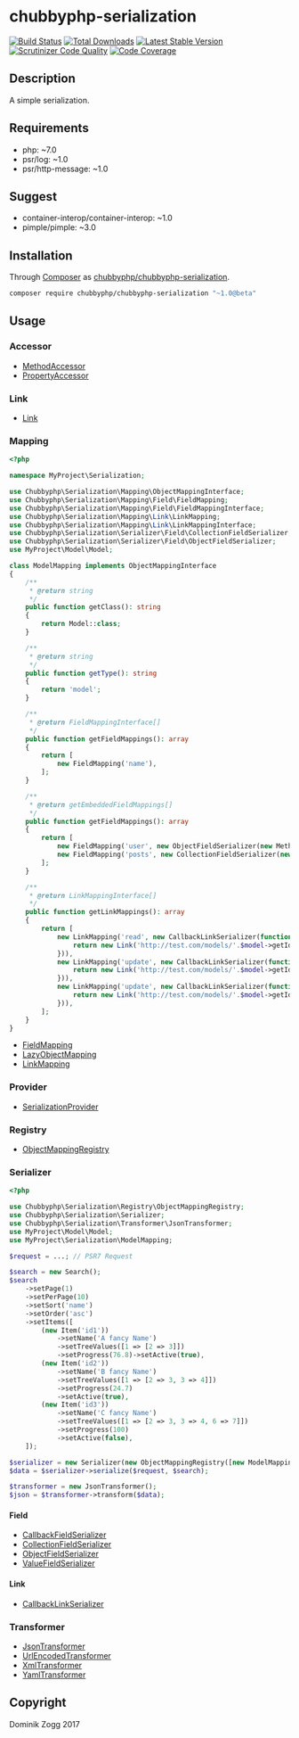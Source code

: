 # chubbyphp-serialization

[![Build Status](https://api.travis-ci.org/chubbyphp/chubbyphp-serialization.png?branch=master)](https://travis-ci.org/chubbyphp/chubbyphp-serialization)
[![Total Downloads](https://poser.pugx.org/chubbyphp/chubbyphp-serialization/downloads.png)](https://packagist.org/packages/chubbyphp/chubbyphp-serialization)
[![Latest Stable Version](https://poser.pugx.org/chubbyphp/chubbyphp-serialization/v/stable.png)](https://packagist.org/packages/chubbyphp/chubbyphp-serialization)
[![Scrutinizer Code Quality](https://scrutinizer-ci.com/g/chubbyphp/chubbyphp-serialization/badges/quality-score.png?b=master)](https://scrutinizer-ci.com/g/chubbyphp/chubbyphp-serialization/?branch=master)
[![Code Coverage](https://scrutinizer-ci.com/g/chubbyphp/chubbyphp-serialization/badges/coverage.png?b=master)](https://scrutinizer-ci.com/g/chubbyphp/chubbyphp-serialization/?branch=master)

## Description

A simple serialization.

## Requirements

 * php: ~7.0
 * psr/log: ~1.0
 * psr/http-message: ~1.0

## Suggest

 * container-interop/container-interop: ~1.0
 * pimple/pimple: ~3.0

## Installation

Through [Composer](http://getcomposer.org) as [chubbyphp/chubbyphp-serialization][1].

```sh
composer require chubbyphp/chubbyphp-serialization "~1.0@beta"
```

## Usage

### Accessor

 * [MethodAccessor][2]
 * [PropertyAccessor][3]

### Link

 * [Link][4]

### Mapping

```php
<?php

namespace MyProject\Serialization;

use Chubbyphp\Serialization\Mapping\ObjectMappingInterface;
use Chubbyphp\Serialization\Mapping\Field\FieldMapping;
use Chubbyphp\Serialization\Mapping\Field\FieldMappingInterface;
use Chubbyphp\Serialization\Mapping\Link\LinkMapping;
use Chubbyphp\Serialization\Mapping\Link\LinkMappingInterface;
use Chubbyphp\Serialization\Serializer\Field\CollectionFieldSerializer;
use Chubbyphp\Serialization\Serializer\Field\ObjectFieldSerializer;
use MyProject\Model\Model;

class ModelMapping implements ObjectMappingInterface
{
    /**
     * @return string
     */
    public function getClass(): string
    {
        return Model::class;
    }

    /**
     * @return string
     */
    public function getType(): string
    {
        return 'model';
    }

    /**
     * @return FieldMappingInterface[]
     */
    public function getFieldMappings(): array
    {
        return [
            new FieldMapping('name'),
        ];
    }

    /**
     * @return getEmbeddedFieldMappings[]
     */
    public function getFieldMappings(): array
    {
        return [
            new FieldMapping('user', new ObjectFieldSerializer(new MethodAccessor('getUser'))),
            new FieldMapping('posts', new CollectionFieldSerializer(new PropertyAccessor('getPosts'))),
        ];
    }

    /**
     * @return LinkMappingInterface[]
     */
    public function getLinkMappings(): array
    {
        return [
            new LinkMapping('read', new CallbackLinkSerializer(function (Request $request, Model $model) {
                return new Link('http://test.com/models/'.$model->getId(), Link::METHOD_GET);
            })),
            new LinkMapping('update', new CallbackLinkSerializer(function (Request $request, Model $model) {
                return new Link('http://test.com/models/'.$model->getId(), Link::METHOD_PUT);
            })),
            new LinkMapping('update', new CallbackLinkSerializer(function (Request $request, Model $model) {
                return new Link('http://test.com/models/'.$model->getId(), Link::METHOD_DELETE);
            })),
        ];
    }
}
```

 * [FieldMapping][5]
 * [LazyObjectMapping][6]
 * [LinkMapping][7]

### Provider

 * [SerializationProvider][8]

### Registry

 * [ObjectMappingRegistry][9]

### Serializer

```php
<?php

use Chubbyphp\Serialization\Registry\ObjectMappingRegistry;
use Chubbyphp\Serialization\Serializer;
use Chubbyphp\Serialization\Transformer\JsonTransformer;
use MyProject\Model\Model;
use MyProject\Serialization\ModelMapping;

$request = ...; // PSR7 Request

$search = new Search();
$search
    ->setPage(1)
    ->setPerPage(10)
    ->setSort('name')
    ->setOrder('asc')
    ->setItems([
        (new Item('id1'))
            ->setName('A fancy Name')
            ->setTreeValues([1 => [2 => 3]])
            ->setProgress(76.8)->setActive(true),
        (new Item('id2'))
            ->setName('B fancy Name')
            ->setTreeValues([1 => [2 => 3, 3 => 4]])
            ->setProgress(24.7)
            ->setActive(true),
        (new Item('id3'))
            ->setName('C fancy Name')
            ->setTreeValues([1 => [2 => 3, 3 => 4, 6 => 7]])
            ->setProgress(100)
            ->setActive(false),
    ]);

$serializer = new Serializer(new ObjectMappingRegistry([new ModelMapping()]));
$data = $serializer->serialize($request, $search);

$transformer = new JsonTransformer();
$json = $transformer->transform($data);
```

#### Field

* [CallbackFieldSerializer][10]
* [CollectionFieldSerializer][11]
* [ObjectFieldSerializer][12]
* [ValueFieldSerializer][13]

#### Link

* [CallbackLinkSerializer][14]

### Transformer

* [JsonTransformer][15]
* [UrlEncodedTransformer][16]
* [XmlTransformer][17]
* [YamlTransformer][18]

## Copyright

Dominik Zogg 2017

[1]: https://packagist.org/packages/chubbyphp/chubbyphp-serialization

[2]: doc/Accessor/MethodAccessor.md
[3]: doc/Accessor/PropertyAccessor.md

[4]: doc/Link/Link.md

[5]: doc/Mapping/FieldMapping.md
[6]: doc/Mapping/LazyObjectMapping.md
[7]: doc/Mapping/LinkMapping.md

[8]: doc/Provider/SerializationProvider.md

[9]: doc/Registry/ObjectMappingRegistry.md

[10]: doc/Serializer/Field/CallbackFieldSerializer.md
[11]: doc/Serializer/Field/CollectionFieldSerializer.md
[12]: doc/Serializer/Field/ObjectFieldSerializer.md
[13]: doc/Serializer/Field/ValueFieldSerializer.md
[14]: doc/Serializer/Field/CallbackLinkSerializer.md

[15]: doc/Transformer/JsonTransformer.md
[16]: doc/Transformer/UrlEncodedTransformer.md
[17]: doc/Transformer/XmlTransformer.md
[18]: doc/Transformer/YamlTransformer.md
